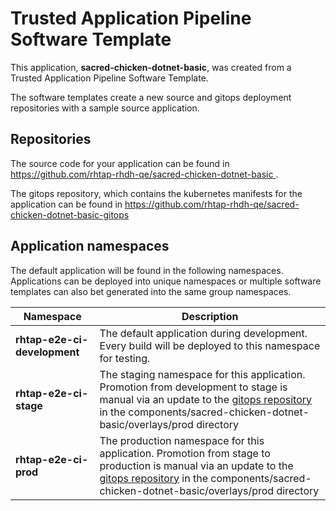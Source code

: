 # Trusted Application Pipeline Software Template

This application, **sacred-chicken-dotnet-basic**, was created from a Trusted Application Pipeline Software Template.

The software templates create a new source and gitops deployment repositories with a sample source application. 

## Repositories

The source code for your application can be found in [https://github.com/rhtap-rhdh-qe/sacred-chicken-dotnet-basic ](https://github.com/rhtap-rhdh-qe/sacred-chicken-dotnet-basic ).
 
The gitops repository, which contains the kubernetes manifests for the application can be found in 
[https://github.com/rhtap-rhdh-qe/sacred-chicken-dotnet-basic-gitops ](https://github.com/rhtap-rhdh-qe/sacred-chicken-dotnet-basic-gitops ) 

## Application namespaces 

The default application will be found in the following namespaces. Applications can be deployed into unique namespaces or multiple software templates can also bet generated into the same group namespaces.  

|  Namespace   |  Description   |  
| -------- | -------- |   
| **rhtap-e2e-ci-development** | The default application during development. Every build will be deployed to this namespace for testing. | 
| **rhtap-e2e-ci-stage** | The staging namespace for this application. Promotion from development to stage is manual via an update to the [gitops repository](https://github.com/rhtap-rhdh-qe/sacred-chicken-dotnet-basic-gitops ) in the components/sacred-chicken-dotnet-basic/overlays/prod directory |  
| **rhtap-e2e-ci-prod** | The production namespace for this application. Promotion from stage to production is manual via an update to the [gitops repository](https://github.com/rhtap-rhdh-qe/sacred-chicken-dotnet-basic-gitops ) in the components/sacred-chicken-dotnet-basic/overlays/prod directory | 